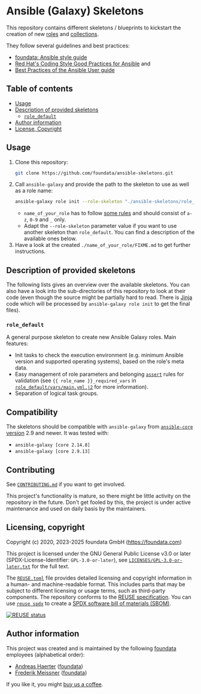# Ansible (Galaxy) Skeletons

This repository contains different skeletons / blueprints to kickstart the creation of new [roles](https://docs.ansible.com/ansible/latest/user_guide/playbooks_reuse_roles.html) and [collections](https://docs.ansible.com/ansible/devel/dev_guide/developing_collections.html).

They follow several guidelines and best practices:

* [foundata: Ansible style guide](https://github.com/foundata/guidelines/blob/master/ansible-style-guide.md)
* [Red Hat's Coding Style Good Practices for Ansible](https://github.com/redhat-cop/automation-good-practices/blob/main/coding_style/README.adoc#ansible-guidelines) and
* [Best Practices of the Ansible User guide](https://docs.ansible.com/ansible/latest/user_guide/playbooks_best_practices.html)



## Table of contents

* [Usage](#usage)
* [Description of provided skeletons](#description-of-provided-skeletons)
  * [`role_default`](#role_default)
* [Author information](#author-information)
* [License, Copyright](#license-copyright)



## Usage

1. Clone this repository:
   ```sh
   git clone https://github.com/foundata/ansible-skeletons.git
   ```
2. Call `ansible-galaxy` and provide the path to the skeleton to use as well as a role name:
   ```sh
   ansible-galaxy role init --role-skeleton "./ansible-skeletons/role_default" "name_of_your_role"
   ```
   * `name_of_your_role` has to follow [some rules](https://galaxy.ansible.com/docs/contributing/creating_role.html#role-names) and should consist of `a-z`, `0-9` and `_` only.
   * Adapt the `--role-skeleton` parameter value if you want to use another skeleton than `role_default`. You can find a description of the available ones below.
3. Have a look at the created `./name_of_your_role/FIXME.md` to get further instructions.



## Description of provided skeletons

The following lists gives an overview over the available skeletons. You can also have a look into the sub-directories of this repository to look at their code (even though the source might be partially hard to read. There is [Jinja](https://palletsprojects.com/p/jinja/) code which will be processed by `ansible-galaxy role init` to get the final files).



### `role_default`

A general purpose skeleton to create new Ansible Galaxy roles. Main features:

* Init tasks to check the execution environment (e.g. minimum Ansible version and supported operating systems), based on the role's meta data.
* Easy management of role parameters and belonging [`assert`](https://docs.ansible.com/ansible/latest/collections/ansible/builtin/assert_module.html) rules for validation (see `{{ role_name }}_required_vars` in [`role_default/vars/main.yml.j2`](./role_default/vars/main.yml.j2#L20) for more information).
* Separation of logical task groups.


## Compatibility

The skeletons should be compatible with `ansible-galaxy` from [`ansible-core` version](https://docs.ansible.com/ansible/latest/reference_appendices/release_and_maintenance.html#ansible-core-support-matrix) 2.9 and newer. It was tested with:

* `ansible-galaxy [core 2.14.8]`
* `ansible-galaxy [core 2.9.13]`


## Contributing

See [`CONTRIBUTING.md`](./CONTRIBUTING.md) if you want to get involved.

This project's functionality is mature, so there might be little activity on the repository in the future. Don't get fooled by this, the project is under active maintenance and used on daily basis by the maintainers.


## Licensing, copyright

<!--REUSE-IgnoreStart-->
Copyright (c) 2020, 2023-2025 foundata GmbH (https://foundata.com)

This project is licensed under the GNU General Public License v3.0 or later (SPDX-License-Identifier: `GPL-3.0-or-later`), see [`LICENSES/GPL-3.0-or-later.txt`](LICENSES/GPL-3.0-or-later.txt) for the full text.

The [`REUSE.toml`](REUSE.toml) file provides detailed licensing and copyright information in a human- and machine-readable format. This includes parts that may be subject to different licensing or usage terms, such as third-party components. The repository conforms to the [REUSE specification](https://reuse.software/spec/). You can use [`reuse spdx`](https://reuse.readthedocs.io/en/latest/readme.html#cli) to create a [SPDX software bill of materials (SBOM)](https://en.wikipedia.org/wiki/Software_Package_Data_Exchange).
<!--REUSE-IgnoreEnd-->

[![REUSE status](https://api.reuse.software/badge/github.com/foundata/ansible-skeletons)](https://api.reuse.software/info/github.com/foundata/ansible-skeletons)


## Author information

This project was created and is maintained by the following [foundata](https://foundata.com/) employees (alphabetical order):

* [Andreas Haerter](https://andreashaerter.com/) ([foundata](https://foundata.com/))
* [Frederik Meissner](https://meissner.im/) ([foundata](https://foundata.com/))

If you like it, you might [buy us a coffee](https://buy-me-a.coffee/ansible-skeletons/).
